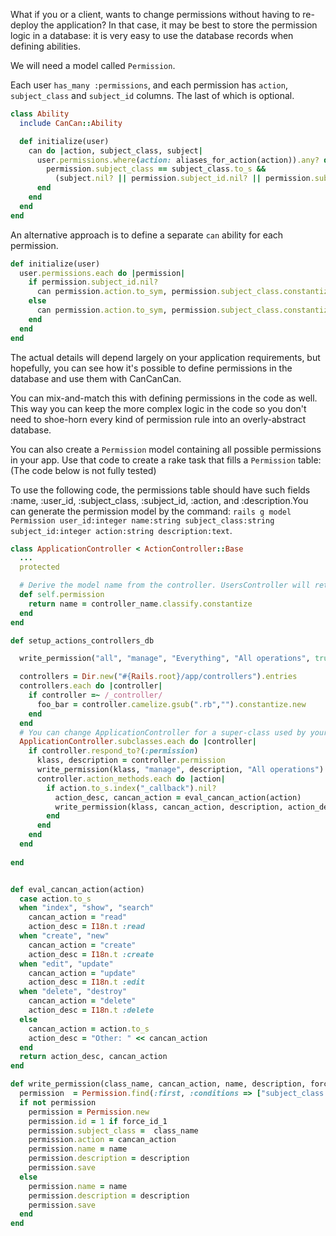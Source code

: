 What if you or a client, wants to change permissions without having to re-deploy the application? 
In that case, it may be best to store the permission logic in a database: it is very easy to use the database records when defining abilities.

We will need a model called `Permission`. 

Each user `has_many :permissions`, and each permission has `action`, `subject_class` and `subject_id` columns. The last of which is optional.

```ruby
class Ability
  include CanCan::Ability

  def initialize(user)
    can do |action, subject_class, subject|
      user.permissions.where(action: aliases_for_action(action)).any? do |permission|
        permission.subject_class == subject_class.to_s &&
          (subject.nil? || permission.subject_id.nil? || permission.subject_id == subject.id)
      end
    end
  end
end
```

An alternative approach is to define a separate `can` ability for each permission.

```ruby
def initialize(user)
  user.permissions.each do |permission|
    if permission.subject_id.nil?
      can permission.action.to_sym, permission.subject_class.constantize
    else
      can permission.action.to_sym, permission.subject_class.constantize, id: permission.subject_id
    end
  end
end
```

The actual details will depend largely on your application requirements, but hopefully, you can see how it's possible to define permissions in the database and use them with CanCanCan.

You can mix-and-match this with defining permissions in the code as well. This way you can keep the more complex logic in the code so you don't need to shoe-horn every kind of permission rule into an overly-abstract database.


You can also create a `Permission` model containing all possible permissions in your app. Use that code to create a rake task that fills a `Permission` table:
(The code below is not fully tested)

To use the following code, the permissions table should have such fields :name, :user_id, :subject_class, :subject_id, :action, and :description.You can generate the permission model by the command: `rails g model Permission user_id:integer name:string subject_class:string subject_id:integer action:string description:text`.

```ruby
class ApplicationController < ActionController::Base
  ...
  protected

  # Derive the model name from the controller. UsersController will return User
  def self.permission
    return name = controller_name.classify.constantize
  end
end
```

```ruby
def setup_actions_controllers_db

  write_permission("all", "manage", "Everything", "All operations", true)

  controllers = Dir.new("#{Rails.root}/app/controllers").entries
  controllers.each do |controller|
    if controller =~ /_controller/
      foo_bar = controller.camelize.gsub(".rb","").constantize.new
    end
  end
  # You can change ApplicationController for a super-class used by your restricted controllers
  ApplicationController.subclasses.each do |controller|
    if controller.respond_to?(:permission)	
      klass, description = controller.permission
      write_permission(klass, "manage", description, "All operations")
      controller.action_methods.each do |action|
        if action.to_s.index("_callback").nil?
          action_desc, cancan_action = eval_cancan_action(action)
          write_permission(klass, cancan_action, description, action_desc)
        end
      end
    end
  end
	
end


def eval_cancan_action(action)
  case action.to_s
  when "index", "show", "search"
    cancan_action = "read"
    action_desc = I18n.t :read
  when "create", "new"
    cancan_action = "create"
    action_desc = I18n.t :create
  when "edit", "update"
    cancan_action = "update"
    action_desc = I18n.t :edit
  when "delete", "destroy"
    cancan_action = "delete"
    action_desc = I18n.t :delete
  else
    cancan_action = action.to_s
    action_desc = "Other: " << cancan_action
  end
  return action_desc, cancan_action
end

def write_permission(class_name, cancan_action, name, description, force_id_1 = false)
  permission  = Permission.find(:first, :conditions => ["subject_class = ? and action = ?", class_name, cancan_action]) 
  if not permission
    permission = Permission.new
    permission.id = 1 if force_id_1
    permission.subject_class =  class_name
    permission.action = cancan_action
    permission.name = name
    permission.description = description
    permission.save
  else
    permission.name = name
    permission.description = description
    permission.save
  end
end
```